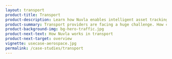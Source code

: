```yaml
---
layout: transport
product-title: Transport
product-description: Learn how Nuvla enables intelligent asset tracking, payment systems and AI automation in the public transport sector.
product-summary: Transport providers are facing a huge challenge. How can they improve customer experience, respond to sustainable development goals, increase efficiency and reduce costs?
product-background-img: bg-hero-traffic.jpg
product-next-text: How Nuvla works in transport
product-next-target: overview
vignette: usecase-aerospace.jpg
permalink: /case-studies/transport
---
```

